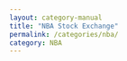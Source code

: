```yaml
---
layout: category-manual
title: "NBA Stock Exchange"
permalink: /categories/nba/
category: NBA
---
```

